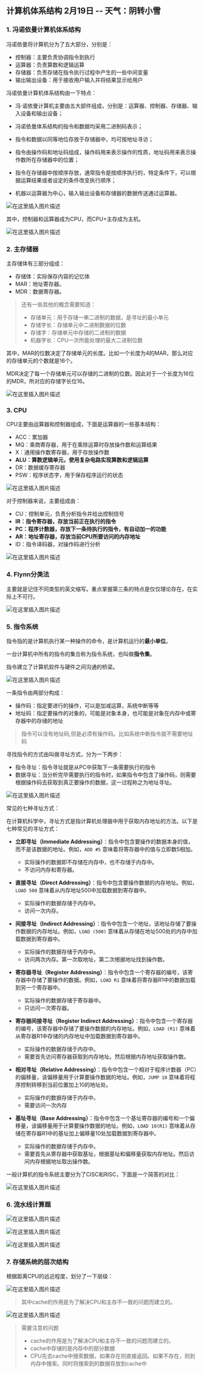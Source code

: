 ## 计算机体系结构 2月19日 -- 天气：阴转小雪

### 1. 冯诺依曼计算机体系结构

冯诺依曼将计算机分为了五大部分，分别是：

* 控制器：主要负责协调指令到执行
* 运算器：负责算数和逻辑运算
* 存储器：负责存储在指令执行过程中产生的一些中间变量
* 输出输出设备：用于接收用户输入并将结果显示给用户

冯诺依曼计算机体系结构由一下特点：

* 冯·诺依曼计算机主要由五大部件组成，分别是：运算器、控制器、存储器、输入设备和输出设备；

* 冯诺依曼体系结构的指令和数据均采用二进制码表示；

* 指令和数据以同等地位存放于存储器中，均可按地址寻访；

* 指令由操作码和地址码组成，操作码用来表示操作的性质，地址码用来表示操作数所在存储器中的位置；

* 指令在存储器中按顺序存放，通常指令是按顺序执行的，特定条件下，可以根据运算结果或者设定的条件改变执行顺序；

* 机器以运算器为中心，输入输出设备和存储器的数据传送通过运算器。

![在这里插入图片描述](https://img-blog.csdnimg.cn/direct/d6ee2af736c94777ba80ee7f1f7a2cd4.png)

其中，控制器和运算器成为CPU，而CPU+主存成为主机。

![在这里插入图片描述](https://img-blog.csdnimg.cn/direct/285e5f4160bf442099880340b9bc4bc0.png)

### 2. 主存储器

主存储体有三部分组成：

* 存储体：实际保存内容的记忆体
* MAR：地址寄存器。
* MDR：数据寄存器。

>还有一些其他的概念需要知道：
>
>* 存储单元：用于存储一串二进制的数据，是寻址的最小单元
>* 存储字长：存储单元中二进制数据的位数
>* 存储字：存储单元中存储的二进制的数据
>* 机器字长：CPU一次所能处理的最大二进制位数

其中，MAR的位数决定了存储单元的长度。比如一个长度为4的MAR，那么对应的存储单元的个数就是16个。

MDR决定了每一个存储单元可以存储的二进制的位数。因此对于一个长度为16位的MDR，所对应的存储字长位16。

![在这里插入图片描述](https://img-blog.csdnimg.cn/direct/6143c6123d7347c4acea021533c0830c.png)

### 3. CPU

CPU主要由运算器和控制器组成，下面是运算器的一些基本结构：

* ACC：累加器
* MQ：乘商寄存器，用于在乘除运算时存放操作数和运算结果
* X：通用操作数寄存器，用于存放操作数
* **ALU：算数逻辑单元，使用复杂电路实现算数和逻辑运算**
* DR：数据缓存寄存器
* PSW：程序状态字，用于保存程序运行的状态

![在这里插入图片描述](https://img-blog.csdnimg.cn/direct/192b8f640ef849a9ad4800f66955cfb5.png)

对于控制器来说，主要组成由：

* CU：控制单元，负责分析指令并给出控制信号
* **IR：指令寄存器，存放当前正在执行的指令**
* **PC：程序计数器，存放下一条待执行的指令，有自动加一的功能**
* **AR：地址寄存器，存放当前CPU所要访问的内存地址**
* ID：指令译码器，对操作码进行分析

![在这里插入图片描述](https://img-blog.csdnimg.cn/direct/192b8f640ef849a9ad4800f66955cfb5.png)

### 4. Flynn分类法

主要就是记住不同类型的英文缩写。重点掌握第三条的特点是仅仅理论存在，在实际上不可行。

![在这里插入图片描述](https://img-blog.csdnimg.cn/direct/fbf46960de12496c84f8b36ff58eb0af.png)

### 5. 指令系统

指令指的是计算机执行某一种操作的命令，是计算机运行的**最小单位**。

一台计算机中所有的指令的集合称为指令系统，也叫做**指令集**。

指令建立了计算机软件与硬件之间沟通的桥梁。

![在这里插入图片描述](https://img-blog.csdnimg.cn/direct/042d0bc2f4ea45afb2374c3e5d7e76d4.png)

一条指令由两部分构成：

* 操作码：指定要进行的操作，可以是加减运算，系统中断等等
* 地址码：指定要操作的对象的，可能是对象本身，也可能是对象在内存中或寄存器中的存储的地址

> 指令可以没有地址码,但是必须有操作码。比如系统中断指令就不需要地址码

寻找指令的方式由叫做寻址方式，分为一下两步：

* 指令寻址：指令寻址就是从PC中获取下一条需要执行的指令
* 数据寻址：当分析完毕需要执行的指令时，如果指令中包含了操作码，则需要根据操作码去获取到真正要操作的数据，这一过程称之为地址寻址。

![在这里插入图片描述](https://img-blog.csdnimg.cn/direct/62001e47c8ee413f9cf72a5d29f0affc.png)

常见的七种寻址方式：

在计算机科学中，寻址方式是指计算机处理器中用于获取内存地址的方法。以下是七种常见的寻址方式：

* **立即寻址（Immediate Addressing）**：指令中包含要操作的数据本身的值，而不是该数据的地址。例如，`ADD #5` 意味着将寄存器中的值与立即数5相加。
	* 实际操作的数据即不存储在内存中，也不存储于内存中。
	* 不访问内存和寄存器。

* **直接寻址（Direct Addressing）**：指令中包含要操作数据的内存地址。例如，`LOAD 500` 意味着从内存地址500中加载数据到寄存器中。
	* 实际操作的数据存储于内存中。
	* 访问一次内存。

* **间接寻址（Indirect Addressing）**：指令中包含一个地址，该地址存储了要操作数据的内存地址。例如，`LOAD (500)` 意味着从存储在地址500处的内存中加载数据到寄存器中。
	* 实际操作的数据存储于内存中。
	* 访问两次内存。第一次取地址，第二次根据地址找到操作数。

* **寄存器寻址（Register Addressing）**：指令中包含一个寄存器的编号，该寄存器中存储了要操作的数据。例如，`LOAD R1` 意味着将寄存器R1中的数据加载到另一个寄存器中。
	* 实际操作的数据存储于寄存器中。
	* 只访问一次寄存器。

* **寄存器间接寻址（Register Indirect Addressing）**：指令中包含一个寄存器的编号，该寄存器中存储了要操作数据的内存地址。例如，`LOAD (R1)` 意味着从寄存器R1中存储的内存地址中加载数据到寄存器中。
	* 实际操作的数据存储于内存中。
	* 需要首先访问寄存器获取到内存地址。然后根据内存地址获取操作数。

* **相对寻址（Relative Addressing）**：指令中包含一个相对于程序计数器（PC）的偏移量，该偏移量用于计算要操作数据的地址。例如，`JUMP 10` 意味着将程序控制转移到当前位置加上10的地址处。
	* 实际操作的数据存储于内存中。
	* 需要访问一次内存

* **基址寻址（Base Addressing）**：指令中包含一个基址寄存器的编号和一个偏移量，该偏移量用于计算要操作数据的地址。例如，`LOAD 10(R1)` 意味着从存储在寄存器R1中的基址加上偏移量10处加载数据到寄存器中。
	* 实际操作的数据存储于内存中。
	* 需要首先从寄存器中获取基址，根据基址和偏移量获取内存地址。然后访问内存根据地址取出操作数。

一般计算机的指令系统主要分为了CISC和RISC，下面是一个简答的对比：

![在这里插入图片描述](https://img-blog.csdnimg.cn/direct/fab4d3f348cc401fb1e61ab96dafa0a9.png)

### 6. 流水线计算题

![在这里插入图片描述](https://img-blog.csdnimg.cn/direct/b2557eb568604150badbbb9c1e997bb2.png)

![在这里插入图片描述](https://img-blog.csdnimg.cn/direct/9d0f41c86395451a9cc01af7feb376f3.png)

![在这里插入图片描述](https://img-blog.csdnimg.cn/direct/cbdc13a63fd04f3a8e34508e3293cbd8.png)

### 7. 存储系统的层次结构

根据距离CPU的远近程度，划分了一下层级：

![在这里插入图片描述](https://img-blog.csdnimg.cn/direct/2dcf6257004942148f852810788a13c3.png)

> 其中cache的作用是为了解决CPU和主存不一致的问题而建立的。

![在这里插入图片描述](https://img-blog.csdnimg.cn/direct/d2fba1395d144bee983b3e4421026786.png)

> 需要注意的问题
>
> * cache的作用是为了解决CPU和主存不一致的问题而建立的。
> * cache中存储的是内存中的部分数据
> * CPU先去cache中搜索数据，如果存在则直接返回。如果不存在，则到内存中搜索。同时将搜索到的数据存放到cache中